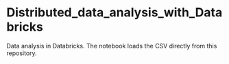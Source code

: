 # Distributed_data_analysis_with_Databricks
Data analysis in Databricks. The notebook loads the CSV directly from this repository.
